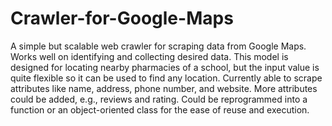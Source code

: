 # Crawler-for-Google-Maps

A simple but scalable web crawler for scraping data from Google Maps.
Works well on identifying and collecting desired data.
This model is designed for locating nearby pharmacies of a school, but the input value is quite flexible so it can be used to find any location.
Currently able to scrape attributes like name, address, phone number, and website. More attributes could be added, e.g., reviews and rating.
Could be reprogrammed into a function or an object-oriented class for the ease of reuse and execution.
